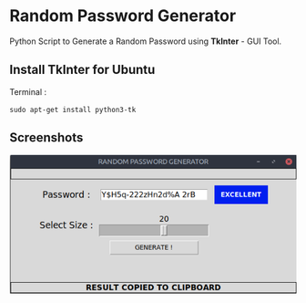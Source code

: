 # Random Password Generator
Python Script to Generate a Random Password using **TkInter** - GUI Tool.
## Install TkInter  for Ubuntu
Terminal :
```
sudo apt-get install python3-tk
```
## Screenshots
![Application Image](sample.png)
